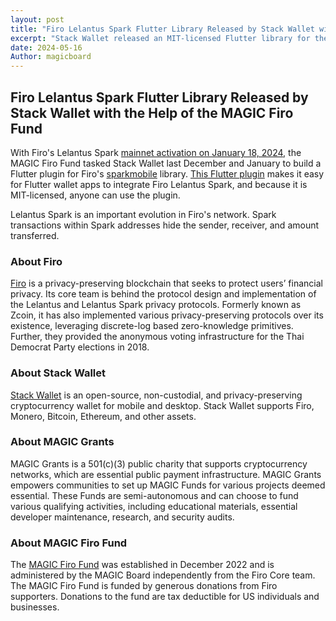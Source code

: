 ```yaml
---
layout: post
title: "Firo Lelantus Spark Flutter Library Released by Stack Wallet with the Help of the MAGIC Firo Fund"
excerpt: "Stack Wallet released an MIT-licensed Flutter library for the use of Firo's Lelantus Spark upgrade, and has implemented Lelantus Spark in Stack Wallet"
date: 2024-05-16
Author: magicboard
---
```


## Firo Lelantus Spark Flutter Library Released by Stack Wallet with the Help of the MAGIC Firo Fund

With Firo's Lelantus Spark [mainnet activation on January 18, 2024](https://firo.org/2024/01/18/spark-is-live.html), the MAGIC Firo Fund tasked Stack Wallet last December and January to build a Flutter plugin for Firo's [sparkmobile](https://github.com/firoorg/sparkmobile) library. [This Flutter plugin](https://github.com/cypherstack/flutter_libsparkmobile) makes it easy for Flutter wallet apps to integrate Firo Lelantus Spark, and because it is MIT-licensed, anyone can use the plugin.

Lelantus Spark is an important evolution in Firo's network. Spark transactions within Spark addresses hide the sender, receiver, and amount transferred.

### About Firo

[Firo](https://firo.org) is a privacy-preserving blockchain that seeks to protect users’ financial privacy. Its core team is behind the protocol design and implementation of the Lelantus and Lelantus Spark privacy protocols. Formerly known as Zcoin, it has also implemented various privacy-preserving protocols over its existence, leveraging discrete-log based zero-knowledge primitives. Further, they provided the anonymous voting infrastructure for the Thai Democrat Party elections in 2018.

### About Stack Wallet

[Stack Wallet](https://stackwallet.com) is an open-source, non-custodial, and privacy-preserving cryptocurrency wallet for mobile and desktop. Stack Wallet supports Firo, Monero, Bitcoin, Ethereum, and other assets.

### About MAGIC Grants

MAGIC Grants is a 501(c)(3) public charity that supports cryptocurrency networks, which are essential public payment infrastructure. MAGIC Grants empowers communities to set up MAGIC Funds for various projects deemed essential. These Funds are semi-autonomous and can choose to fund various qualifying activities, including educational materials, essential developer maintenance, research, and security audits.

### About MAGIC Firo Fund

The [MAGIC Firo Fund](/funds/firo) was established in December 2022 and is administered by the MAGIC Board independently from the Firo Core team. The MAGIC Firo Fund is funded by generous donations from Firo supporters. Donations to the fund are tax deductible for US individuals and businesses.
